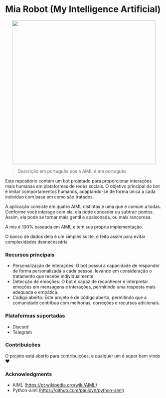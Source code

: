 # Mia Robot (My Intelligence Artificial)

<p align="center">
  <img width="460" height="auto" src="https://github.com/lucasalberto01/mia-bot/assets/29151352/e7914bdb-f0ab-46a0-bea0-7fc5a16567df">
</p>

> Descrição em português pos a AIML é em português

Este repositório contém um bot projetado para proporcionar interações mais humanas em plataformas de redes sociais. O objetivo principal do bot é imitar comportamentos humanos, adaptando-se de forma única a cada indivíduo com base em como são tratados.

A aplicação consiste em quatro AIML distintas e uma que é comum a todas. Conforme você interage com ela, ela pode conceder ou subtrair pontos. Assim, ela pode se tornar mais gentil e apaixonada, ou mais rancorosa.

A mia é 100% baseada em AIML e tem sua própria implementação.

O banco de dados dela é um simples sqlite, e feito assim para evitar complexidades desnecessária

### Recursos principais

* Personalização de interações: O bot possui a capacidade de responder de forma personalizada a cada pessoa, levando em consideração o tratamento que recebe individualmente.
* Detecção de emoções: O bot é capaz de reconhecer e interpretar emoções em mensagens e interações, permitindo uma resposta mais adequada e empática.
* Código aberto: Este projeto é de código aberto, permitindo que a comunidade contribua com melhorias, correções e recursos adicionais.

### Plataformas suportadas

* Discord
* Telegram

### Contribuições

O projeto está aberto para contribuições, e qualquer um é super bem vindo ❤

### Acknowledgments

* AIML (<https://pt.wikipedia.org/wiki/AIML>)
* Python-aiml (<https://github.com/paulovn/python-aiml>)
